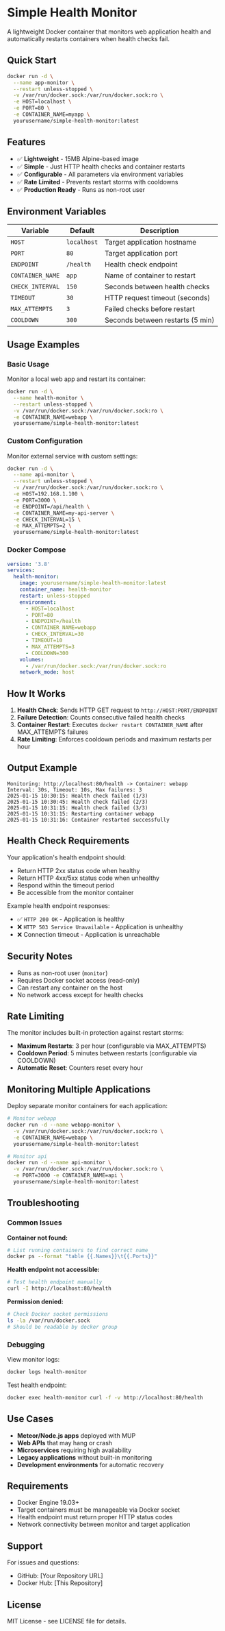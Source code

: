 # Simple Health Monitor

A lightweight Docker container that monitors web application health and automatically restarts containers when health checks fail.

## Quick Start

```bash
docker run -d \
  --name app-monitor \
  --restart unless-stopped \
  -v /var/run/docker.sock:/var/run/docker.sock:ro \
  -e HOST=localhost \
  -e PORT=80 \
  -e CONTAINER_NAME=myapp \
  yourusername/simple-health-monitor:latest
```

## Features

- ✅ **Lightweight** - 15MB Alpine-based image
- ✅ **Simple** - Just HTTP health checks and container restarts
- ✅ **Configurable** - All parameters via environment variables
- ✅ **Rate Limited** - Prevents restart storms with cooldowns
- ✅ **Production Ready** - Runs as non-root user

## Environment Variables

| Variable | Default | Description |
|----------|---------|-------------|
| `HOST` | `localhost` | Target application hostname |
| `PORT` | `80` | Target application port |
| `ENDPOINT` | `/health` | Health check endpoint |
| `CONTAINER_NAME` | `app` | Name of container to restart |
| `CHECK_INTERVAL` | `150` | Seconds between health checks |
| `TIMEOUT` | `30` | HTTP request timeout (seconds) |
| `MAX_ATTEMPTS` | `3` | Failed checks before restart |
| `COOLDOWN` | `300` | Seconds between restarts (5 min) |

## Usage Examples

### Basic Usage

Monitor a local web app and restart its container:

```bash
docker run -d \
  --name health-monitor \
  --restart unless-stopped \
  -v /var/run/docker.sock:/var/run/docker.sock:ro \
  -e CONTAINER_NAME=webapp \
  yourusername/simple-health-monitor:latest
```

### Custom Configuration

Monitor external service with custom settings:

```bash
docker run -d \
  --name api-monitor \
  --restart unless-stopped \
  -v /var/run/docker.sock:/var/run/docker.sock:ro \
  -e HOST=192.168.1.100 \
  -e PORT=3000 \
  -e ENDPOINT=/api/health \
  -e CONTAINER_NAME=my-api-server \
  -e CHECK_INTERVAL=15 \
  -e MAX_ATTEMPTS=2 \
  yourusername/simple-health-monitor:latest
```

### Docker Compose

```yaml
version: '3.8'
services:
  health-monitor:
    image: yourusername/simple-health-monitor:latest
    container_name: health-monitor
    restart: unless-stopped
    environment:
      - HOST=localhost
      - PORT=80
      - ENDPOINT=/health
      - CONTAINER_NAME=webapp
      - CHECK_INTERVAL=30
      - TIMEOUT=10
      - MAX_ATTEMPTS=3
      - COOLDOWN=300
    volumes:
      - /var/run/docker.sock:/var/run/docker.sock:ro
    network_mode: host
```

## How It Works

1. **Health Check**: Sends HTTP GET request to `http://HOST:PORT/ENDPOINT`
2. **Failure Detection**: Counts consecutive failed health checks
3. **Container Restart**: Executes `docker restart CONTAINER_NAME` after MAX_ATTEMPTS failures
4. **Rate Limiting**: Enforces cooldown periods and maximum restarts per hour

## Output Example

```
Monitoring: http://localhost:80/health -> Container: webapp
Interval: 30s, Timeout: 10s, Max failures: 3
2025-01-15 10:30:15: Health check failed (1/3)
2025-01-15 10:30:45: Health check failed (2/3)
2025-01-15 10:31:15: Health check failed (3/3)
2025-01-15 10:31:15: Restarting container webapp
2025-01-15 10:31:16: Container restarted successfully
```

## Health Check Requirements

Your application's health endpoint should:
- Return HTTP 2xx status code when healthy
- Return HTTP 4xx/5xx status code when unhealthy
- Respond within the timeout period
- Be accessible from the monitor container

Example health endpoint responses:
- ✅ `HTTP 200 OK` - Application is healthy
- ❌ `HTTP 503 Service Unavailable` - Application is unhealthy
- ❌ Connection timeout - Application is unreachable

## Security Notes

- Runs as non-root user (`monitor`)
- Requires Docker socket access (read-only)
- Can restart any container on the host
- No network access except for health checks

## Rate Limiting

The monitor includes built-in protection against restart storms:

- **Maximum Restarts**: 3 per hour (configurable via MAX_ATTEMPTS)
- **Cooldown Period**: 5 minutes between restarts (configurable via COOLDOWN)
- **Automatic Reset**: Counters reset every hour

## Monitoring Multiple Applications

Deploy separate monitor containers for each application:

```bash
# Monitor webapp
docker run -d --name webapp-monitor \
  -v /var/run/docker.sock:/var/run/docker.sock:ro \
  -e CONTAINER_NAME=webapp \
  yourusername/simple-health-monitor:latest

# Monitor api
docker run -d --name api-monitor \
  -v /var/run/docker.sock:/var/run/docker.sock:ro \
  -e PORT=3000 -e CONTAINER_NAME=api \
  yourusername/simple-health-monitor:latest
```

## Troubleshooting

### Common Issues

**Container not found:**
```bash
# List running containers to find correct name
docker ps --format "table {{.Names}}\t{{.Ports}}"
```

**Health endpoint not accessible:**
```bash
# Test health endpoint manually
curl -I http://localhost:80/health
```

**Permission denied:**
```bash
# Check Docker socket permissions
ls -la /var/run/docker.sock
# Should be readable by docker group
```

### Debugging

View monitor logs:
```bash
docker logs health-monitor
```

Test health endpoint:
```bash
docker exec health-monitor curl -f -v http://localhost:80/health
```

## Use Cases

- **Meteor/Node.js apps** deployed with MUP
- **Web APIs** that may hang or crash
- **Microservices** requiring high availability
- **Legacy applications** without built-in monitoring
- **Development environments** for automatic recovery

## Requirements

- Docker Engine 19.03+
- Target containers must be manageable via Docker socket
- Health endpoint must return proper HTTP status codes
- Network connectivity between monitor and target application

## Support

For issues and questions:
- GitHub: [Your Repository URL]
- Docker Hub: [This Repository]

## License

MIT License - see LICENSE file for details.